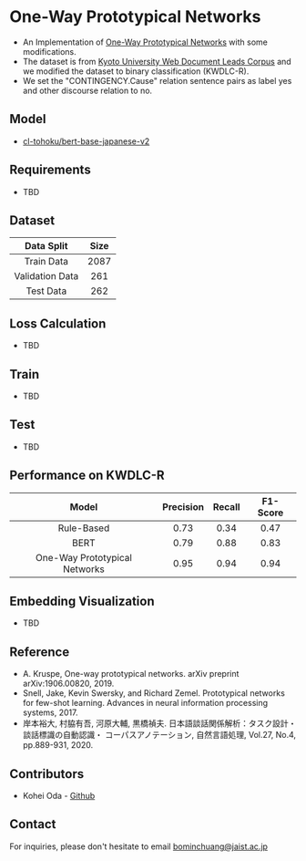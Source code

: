 # One-Way Prototypical Networks
- An Implementation of [One-Way Prototypical Networks](https://arxiv.org/abs/1906.00820) with some modifications.
- The dataset is from [Kyoto University Web Document Leads Corpus](https://github.com/ku-nlp/KWDLC) and we modified the dataset to binary classification (KWDLC-R).
- We set the "CONTINGENCY.Cause" relation sentence pairs as label yes and other discourse relation to no.

## Model 
- [cl-tohoku/bert-base-japanese-v2](https://huggingface.co/cl-tohoku/bert-base-japanese-v2)

## Requirements
- TBD

## Dataset

|      Data Split     |    Size    | 
|:-------------------:|:----------:|
|    Train Data       |    2087    | 
|  Validation Data    |    261     |
|     Test Data       |    262     | 


## Loss Calculation
- TBD

## Train
- TBD

## Test
- TBD

## Performance on KWDLC-R

|    Model               |  Precision  |    Recall    |   F1-Score   |
|:----------------------:|:-----------:|:------------:|:------------:|
|       Rule-Based        |      0.73       |       0.34      |     0.47      |
|         BERT            |      0.79       |      0.88        |       0.83       |
| One-Way Prototypical Networks|      0.95      |       0.94       |        0.94      |

## Embedding Visualization
- TBD

## Reference
- A. Kruspe, One-way prototypical networks. arXiv preprint arXiv:1906.00820, 2019.
- Snell, Jake, Kevin Swersky, and Richard Zemel. Prototypical networks for few-shot learning. Advances in neural information processing systems, 2017.
- 岸本裕大, 村脇有吾, 河原大輔, 黒橋禎夫. 日本語談話関係解析：タスク設計・談話標識の自動認識・ コーパスアノテーション, 自然言語処理, Vol.27, No.4, pp.889-931, 2020.

## Contributors
- Kohei Oda - [Github](https://github.com/IEHOKADO)

## Contact
For inquiries, please don't hesitate to email [bominchuang@jaist.ac.jp](mailto:bominchuang@jaist.ac.jp)
